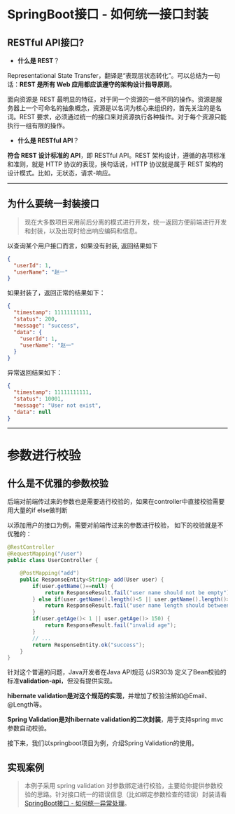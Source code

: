 # SpringBoot接口 - 如何统一接口封装

## RESTful API接口?

- **什么是 REST**？

Representational State Transfer，翻译是“表现层状态转化”。可以总结为一句话：**REST 是所有 Web 应用都应该遵守的架构设计指导原则**。

面向资源是 REST 最明显的特征，对于同一个资源的一组不同的操作。资源是服务器上一个可命名的抽象概念，资源是以名词为核心来组织的，首先关注的是名词。REST 要求，必须通过统一的接口来对资源执行各种操作。对于每个资源只能执行一组有限的操作。

- **什么是 RESTful API**？

**符合 REST 设计标准的 API**，即 RESTful API。REST 架构设计，遵循的各项标准和准则，就是 HTTP 协议的表现，换句话说，HTTP 协议就是属于 REST 架构的设计模式。比如，无状态，请求-响应。

------

## 为什么要统一封装接口

> 现在大多数项目采用前后分离的模式进行开发，统一返回方便前端进行开发和封装，以及出现时给出响应编码和信息。

以查询某个用户接口而言，如果没有封装, 返回结果如下

```json
{
  "userId": 1,
  "userName": "赵一"
}
```

如果封装了，返回正常的结果如下：

```json
{
  "timestamp": 11111111111,
  "status": 200,
  "message": "success",
  "data": {
    "userId": 1,
    "userName": "赵一"
  }
}
```

异常返回结果如下：

```json
{
  "timestamp": 11111111111,
  "status": 10001,
  "message": "User not exist",
  "data": null
}
```

------



# 参数进行校验

## 什么是不优雅的参数校验

后端对前端传过来的参数也是需要进行校验的，如果在controller中直接校验需要用大量的if else做判断

以添加用户的接口为例，需要对前端传过来的参数进行校验， 如下的校验就是不优雅的：

```java
@RestController
@RequestMapping("/user")
public class UserController {

    @PostMapping("add")
    public ResponseEntity<String> add(User user) {
        if(user.getName()==null) {
            return ResponseResult.fail("user name should not be empty");
        } else if(user.getName().length()<5 || user.getName().length()>50){
            return ResponseResult.fail("user name length should between 5-50");
        }
        if(user.getAge()< 1 || user.getAge()> 150) {
            return ResponseResult.fail("invalid age");
        }
        // ...
        return ResponseEntity.ok("success");
    }
}
```

针对这个普遍的问题，Java开发者在Java API规范 (JSR303) 定义了Bean校验的标准**validation-api**，但没有提供实现。

**hibernate validation是对这个规范的实现**，并增加了校验注解如@Email、@Length等。

**Spring Validation是对hibernate validation的二次封装**，用于支持spring mvc参数自动校验。

接下来，我们以springboot项目为例，介绍Spring Validation的使用。

## 实现案例

> 本例子采用 spring validation 对参数绑定进行校验，主要给你提供参数校验的思路。针对接口统一的错误信息（比如绑定参数检查的错误）封装请看[SpringBoot接口 - 如何统一异常处理]()。

